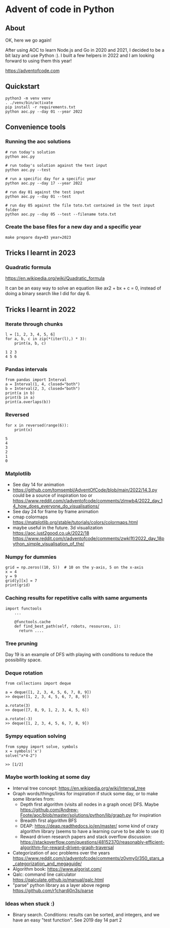 # Advent of code in Python

## About
OK, here we go again! 

After using AOC to learn Node.js and Go in 2020 and 2021, I decided to be a bit lazy and use Python :). I built a few helpers in 2022 and I am looking forward to using them this year!

https://adventofcode.com

## Quickstart
```
python3 -m venv venv
. ./venv/bin/activate
pip install -r requirements.txt
python aoc.py --day 01 --year 2022 
```

## Convenience tools
### Running the aoc solutions
```
# run today's solution
python aoc.py  

# run today's solution against the test input
python aoc.py --test 

# run a specific day for a specific year
python aoc.py --day 17 --year 2022

# run day 01 against the test input
python aoc.py --day 01 --test  

# run day 05 against the file toto.txt contained in the test input folder
python aoc.py --day 05 --test --filename toto.txt 
```
### Create the base files for a new day and a specific year
```
make prepare day=03 year=2023
```

## Tricks I learnt in 2023
### Quadratic formula
https://en.wikipedia.org/wiki/Quadratic_formula

It can be an easy way to solve an equation like ax2 + bx + c = 0, instead of doing a binary search like I did for day 6.

## Tricks I learnt in 2022
### Iterate through chunks
```
l = [1, 2, 3, 4, 5, 6]
for a, b, c in zip(*(iter(l),) * 3):
    print(a, b, c)
```
```
1 2 3
4 5 6
```
### Pandas intervals
```
from pandas import Interval
a = Interval(1, 4, closed="both")
b = Interval(2, 3, closed="both")
print(a in b)
print(b in a)
print(a.overlaps(b))
```
### Reversed
```
for x in reversed(range(6)):
    print(x)
    
5
4
3
2
1
0
```
### Matplotlib
- See day 14 for animation
- https://github.com/tomsembl/AdventOfCode/blob/main/2022/14.3.py could be a source of inspiration too or https://www.reddit.com/r/adventofcode/comments/zlmwb4/2022_day_14_how_does_everyone_do_visualisations/
- See day 24 for frame by frame animation
- cmap colormaps https://matplotlib.org/stable/tutorials/colors/colormaps.html
- maybe useful in the future. 3d visualization https://aoc.just2good.co.uk/2022/18 https://www.reddit.com/r/adventofcode/comments/zwkl1f/2022_day_18python_simple_visualisation_of_the/

### Numpy for dummies
```
grid = np.zeros((10, 5))  # 10 on the y-axis, 5 on the x-axis
x = 4
y = 9
grid[y][x] = 7
print(grid)
```

### Caching results for repetitive calls with same arguments
```
import functools
    ...
    
    @functools.cache
    def find_best_path(self, robots, resources, i):
      return ....
```

### Tree pruning
Day 19 is an example of DFS with playing with conditions to reduce the possibility space.

### Deque rotation
```
from collections import deque

a = deque([1, 2, 3, 4, 5, 6, 7, 8, 9])
>> deque([1, 2, 3, 4, 5, 6, 7, 8, 9])

a.rotate(3)
>> deque([7, 8, 9, 1, 2, 3, 4, 5, 6])

a.rotate(-3)
>> deque([1, 2, 3, 4, 5, 6, 7, 8, 9])
```

### Sympy equation solving
```
from sympy import solve, symbols
x = symbols('x')
solve("x*4-2")

>> [1/2]
```

### Maybe worth looking at some day
- Interval tree concept: https://en.wikipedia.org/wiki/Interval_tree
- Graph words/things/links for inspiration if stuck some day, or to make some libraries from:
  - Depth first algorithm (visits all nodes in a graph once) DFS. Maybe https://github.com/Andrew-Foote/aoc/blob/master/solutions/python/lib/graph.py for inspiration
  - Breadth first algorithm BFS
  - DEAP: https://deap.readthedocs.io/en/master/ some kind of crazy algorithm library (seems to have a learning curve to be able to use it)
  - Reward driven research papers and stack overflow discussion: https://stackoverflow.com/questions/48152370/reasonably-efficient-algorithm-for-reward-driven-graph-traversal
- Categorization of aoc problems over the years https://www.reddit.com/r/adventofcode/comments/z0vmy0/350_stars_a_categorization_and_megaguide/
- Algorithm book: https://www.algorist.com/
- Qalc: command line calculator https://qalculate.github.io/manual/qalc.html
- "parse" python library as a layer above regexp https://github.com/r1chardj0n3s/parse 

  
### Ideas when stuck :)
- Binary search. Conditions: results can be sorted, and integers, and we have an easy "test function". See 2019 day 14 part 2